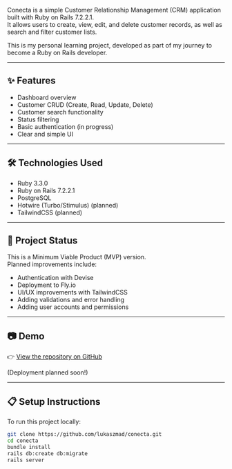 Conecta is a simple Customer Relationship Management (CRM) application built with Ruby on Rails 7.2.2.1.  
It allows users to create, view, edit, and delete customer records, as well as search and filter customer lists.

This is my personal learning project, developed as part of my journey to become a Ruby on Rails developer.

---

## ✨ Features

- Dashboard overview
- Customer CRUD (Create, Read, Update, Delete)
- Customer search functionality
- Status filtering
- Basic authentication (in progress)
- Clear and simple UI

---

## 🛠️ Technologies Used

- Ruby 3.3.0
- Ruby on Rails 7.2.2.1
- PostgreSQL
- Hotwire (Turbo/Stimulus) (planned)
- TailwindCSS (planned)

---

## 🚧 Project Status

This is a Minimum Viable Product (MVP) version.  
Planned improvements include:

- Authentication with Devise
- Deployment to Fly.io
- UI/UX improvements with TailwindCSS
- Adding validations and error handling
- Adding user accounts and permissions

---

## 📷 Demo

👉 [View the repository on GitHub](https://github.com/lukaszmad/conecta)

(Deployment planned soon!)

---

## 📋 Setup Instructions

To run this project locally:

```bash
git clone https://github.com/lukaszmad/conecta.git
cd conecta
bundle install
rails db:create db:migrate
rails server